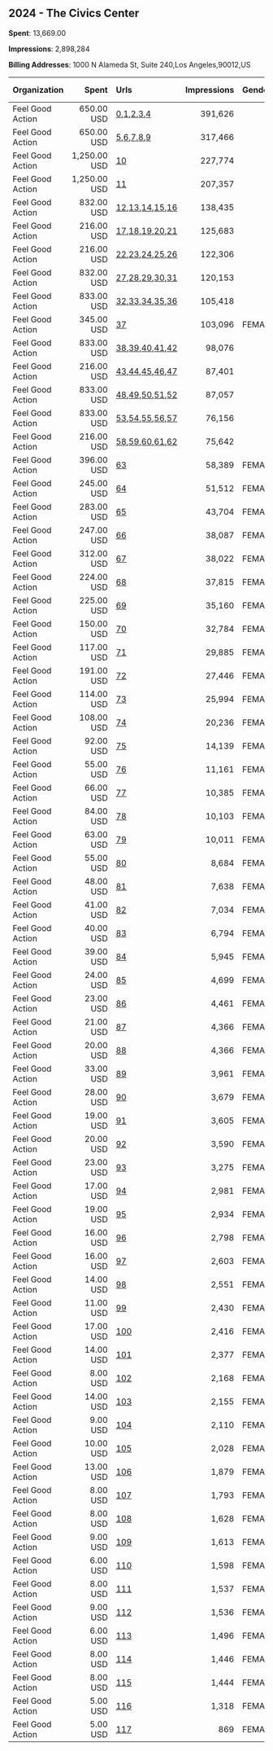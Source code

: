 ## 2024 - The Civics Center 
**Spent**: 13,669.00

**Impressions**: 2,898,284

**Billing Addresses**: 1000 N Alameda St, Suite 240,Los Angeles,90012,US

|Organization|Spent|Urls|Impressions|Genders|Age Brackets|Country Codes|
|:---|---:|:---|---:|:---|:---|:---|
|Feel Good Action|650.00 USD|[0](https://www.snap.com/political-ads/asset/167afc5d570f904ff8f72a28ec9d2a6493cf870d6054a4dab7564261d205b58c?mediaType=jpeg),[1](https://www.snap.com/political-ads/asset/24de20eb423910185b0d1e4aa880acc5ef8da8aa119031d3125c092908021a4c?mediaType=jpeg),[2](https://www.snap.com/political-ads/asset/ed63c747229be0c012b906bf9bd4845f6bb317d4c760a643b1c92fb7d3248aa9?mediaType=jpeg),[3](https://www.snap.com/political-ads/asset/52c72cf40c350ede79ea0b067b35eaab5b7ce90afd116b7ce7a4d57aad0c9620?mediaType=jpeg),[4](https://www.snap.com/political-ads/asset/fd1fd0b18bb5cf6c17a86f80729e1131bd2421a217a841122cda9d2650242b55?mediaType=jpeg)|391,626||16-20|united states|
|Feel Good Action|650.00 USD|[5](https://www.snap.com/political-ads/asset/167afc5d570f904ff8f72a28ec9d2a6493cf870d6054a4dab7564261d205b58c?mediaType=jpeg),[6](https://www.snap.com/political-ads/asset/24de20eb423910185b0d1e4aa880acc5ef8da8aa119031d3125c092908021a4c?mediaType=jpeg),[7](https://www.snap.com/political-ads/asset/ed63c747229be0c012b906bf9bd4845f6bb317d4c760a643b1c92fb7d3248aa9?mediaType=jpeg),[8](https://www.snap.com/political-ads/asset/52c72cf40c350ede79ea0b067b35eaab5b7ce90afd116b7ce7a4d57aad0c9620?mediaType=jpeg),[9](https://www.snap.com/political-ads/asset/fd1fd0b18bb5cf6c17a86f80729e1131bd2421a217a841122cda9d2650242b55?mediaType=jpeg)|317,466||16-20|united states|
|Feel Good Action|1,250.00 USD|[10](https://www.snap.com/political-ads/asset/5e51d11ea044e25a13e4ae826801fc73023361ff9570f0178283fe37a8726a19?mediaType=png)|227,774||17-20|united states|
|Feel Good Action|1,250.00 USD|[11](https://www.snap.com/political-ads/asset/b6b201f0315398c920d4882ac452efa7f9f5b620c3429a6613e24215cf67cbb2?mediaType=png)|207,357||17-20|united states|
|Feel Good Action|832.00 USD|[12](https://www.snap.com/political-ads/asset/167afc5d570f904ff8f72a28ec9d2a6493cf870d6054a4dab7564261d205b58c?mediaType=jpeg),[13](https://www.snap.com/political-ads/asset/24de20eb423910185b0d1e4aa880acc5ef8da8aa119031d3125c092908021a4c?mediaType=jpeg),[14](https://www.snap.com/political-ads/asset/ed63c747229be0c012b906bf9bd4845f6bb317d4c760a643b1c92fb7d3248aa9?mediaType=jpeg),[15](https://www.snap.com/political-ads/asset/52c72cf40c350ede79ea0b067b35eaab5b7ce90afd116b7ce7a4d57aad0c9620?mediaType=jpeg),[16](https://www.snap.com/political-ads/asset/fd1fd0b18bb5cf6c17a86f80729e1131bd2421a217a841122cda9d2650242b55?mediaType=jpeg)|138,435||16-20|united states|
|Feel Good Action|216.00 USD|[17](https://www.snap.com/political-ads/asset/167afc5d570f904ff8f72a28ec9d2a6493cf870d6054a4dab7564261d205b58c?mediaType=jpeg),[18](https://www.snap.com/political-ads/asset/24de20eb423910185b0d1e4aa880acc5ef8da8aa119031d3125c092908021a4c?mediaType=jpeg),[19](https://www.snap.com/political-ads/asset/ed63c747229be0c012b906bf9bd4845f6bb317d4c760a643b1c92fb7d3248aa9?mediaType=jpeg),[20](https://www.snap.com/political-ads/asset/52c72cf40c350ede79ea0b067b35eaab5b7ce90afd116b7ce7a4d57aad0c9620?mediaType=jpeg),[21](https://www.snap.com/political-ads/asset/fd1fd0b18bb5cf6c17a86f80729e1131bd2421a217a841122cda9d2650242b55?mediaType=jpeg)|125,683||16-20|united states|
|Feel Good Action|216.00 USD|[22](https://www.snap.com/political-ads/asset/167afc5d570f904ff8f72a28ec9d2a6493cf870d6054a4dab7564261d205b58c?mediaType=jpeg),[23](https://www.snap.com/political-ads/asset/24de20eb423910185b0d1e4aa880acc5ef8da8aa119031d3125c092908021a4c?mediaType=jpeg),[24](https://www.snap.com/political-ads/asset/ed63c747229be0c012b906bf9bd4845f6bb317d4c760a643b1c92fb7d3248aa9?mediaType=jpeg),[25](https://www.snap.com/political-ads/asset/52c72cf40c350ede79ea0b067b35eaab5b7ce90afd116b7ce7a4d57aad0c9620?mediaType=jpeg),[26](https://www.snap.com/political-ads/asset/fd1fd0b18bb5cf6c17a86f80729e1131bd2421a217a841122cda9d2650242b55?mediaType=jpeg)|122,306||16-20|united states|
|Feel Good Action|832.00 USD|[27](https://www.snap.com/political-ads/asset/167afc5d570f904ff8f72a28ec9d2a6493cf870d6054a4dab7564261d205b58c?mediaType=jpeg),[28](https://www.snap.com/political-ads/asset/24de20eb423910185b0d1e4aa880acc5ef8da8aa119031d3125c092908021a4c?mediaType=jpeg),[29](https://www.snap.com/political-ads/asset/ed63c747229be0c012b906bf9bd4845f6bb317d4c760a643b1c92fb7d3248aa9?mediaType=jpeg),[30](https://www.snap.com/political-ads/asset/52c72cf40c350ede79ea0b067b35eaab5b7ce90afd116b7ce7a4d57aad0c9620?mediaType=jpeg),[31](https://www.snap.com/political-ads/asset/fd1fd0b18bb5cf6c17a86f80729e1131bd2421a217a841122cda9d2650242b55?mediaType=jpeg)|120,153||16-20|united states|
|Feel Good Action|833.00 USD|[32](https://www.snap.com/political-ads/asset/167afc5d570f904ff8f72a28ec9d2a6493cf870d6054a4dab7564261d205b58c?mediaType=jpeg),[33](https://www.snap.com/political-ads/asset/24de20eb423910185b0d1e4aa880acc5ef8da8aa119031d3125c092908021a4c?mediaType=jpeg),[34](https://www.snap.com/political-ads/asset/ed63c747229be0c012b906bf9bd4845f6bb317d4c760a643b1c92fb7d3248aa9?mediaType=jpeg),[35](https://www.snap.com/political-ads/asset/52c72cf40c350ede79ea0b067b35eaab5b7ce90afd116b7ce7a4d57aad0c9620?mediaType=jpeg),[36](https://www.snap.com/political-ads/asset/fd1fd0b18bb5cf6c17a86f80729e1131bd2421a217a841122cda9d2650242b55?mediaType=jpeg)|105,418||16-20|united states|
|Feel Good Action|345.00 USD|[37](https://www.snap.com/political-ads/asset/e4b3f807cb4b3737b01863a30b1c993b2c931a6f8f8902cf5bbe6cc625ea5294?mediaType=png)|103,096|FEMALE|15-20|united states|
|Feel Good Action|833.00 USD|[38](https://www.snap.com/political-ads/asset/167afc5d570f904ff8f72a28ec9d2a6493cf870d6054a4dab7564261d205b58c?mediaType=jpeg),[39](https://www.snap.com/political-ads/asset/24de20eb423910185b0d1e4aa880acc5ef8da8aa119031d3125c092908021a4c?mediaType=jpeg),[40](https://www.snap.com/political-ads/asset/ed63c747229be0c012b906bf9bd4845f6bb317d4c760a643b1c92fb7d3248aa9?mediaType=jpeg),[41](https://www.snap.com/political-ads/asset/52c72cf40c350ede79ea0b067b35eaab5b7ce90afd116b7ce7a4d57aad0c9620?mediaType=jpeg),[42](https://www.snap.com/political-ads/asset/fd1fd0b18bb5cf6c17a86f80729e1131bd2421a217a841122cda9d2650242b55?mediaType=jpeg)|98,076||16-20|united states|
|Feel Good Action|216.00 USD|[43](https://www.snap.com/political-ads/asset/167afc5d570f904ff8f72a28ec9d2a6493cf870d6054a4dab7564261d205b58c?mediaType=jpeg),[44](https://www.snap.com/political-ads/asset/24de20eb423910185b0d1e4aa880acc5ef8da8aa119031d3125c092908021a4c?mediaType=jpeg),[45](https://www.snap.com/political-ads/asset/ed63c747229be0c012b906bf9bd4845f6bb317d4c760a643b1c92fb7d3248aa9?mediaType=jpeg),[46](https://www.snap.com/political-ads/asset/52c72cf40c350ede79ea0b067b35eaab5b7ce90afd116b7ce7a4d57aad0c9620?mediaType=jpeg),[47](https://www.snap.com/political-ads/asset/fd1fd0b18bb5cf6c17a86f80729e1131bd2421a217a841122cda9d2650242b55?mediaType=jpeg)|87,401||16-20|united states|
|Feel Good Action|833.00 USD|[48](https://www.snap.com/political-ads/asset/167afc5d570f904ff8f72a28ec9d2a6493cf870d6054a4dab7564261d205b58c?mediaType=jpeg),[49](https://www.snap.com/political-ads/asset/24de20eb423910185b0d1e4aa880acc5ef8da8aa119031d3125c092908021a4c?mediaType=jpeg),[50](https://www.snap.com/political-ads/asset/ed63c747229be0c012b906bf9bd4845f6bb317d4c760a643b1c92fb7d3248aa9?mediaType=jpeg),[51](https://www.snap.com/political-ads/asset/52c72cf40c350ede79ea0b067b35eaab5b7ce90afd116b7ce7a4d57aad0c9620?mediaType=jpeg),[52](https://www.snap.com/political-ads/asset/fd1fd0b18bb5cf6c17a86f80729e1131bd2421a217a841122cda9d2650242b55?mediaType=jpeg)|87,057||16-20|united states|
|Feel Good Action|833.00 USD|[53](https://www.snap.com/political-ads/asset/167afc5d570f904ff8f72a28ec9d2a6493cf870d6054a4dab7564261d205b58c?mediaType=jpeg),[54](https://www.snap.com/political-ads/asset/24de20eb423910185b0d1e4aa880acc5ef8da8aa119031d3125c092908021a4c?mediaType=jpeg),[55](https://www.snap.com/political-ads/asset/ed63c747229be0c012b906bf9bd4845f6bb317d4c760a643b1c92fb7d3248aa9?mediaType=jpeg),[56](https://www.snap.com/political-ads/asset/52c72cf40c350ede79ea0b067b35eaab5b7ce90afd116b7ce7a4d57aad0c9620?mediaType=jpeg),[57](https://www.snap.com/political-ads/asset/fd1fd0b18bb5cf6c17a86f80729e1131bd2421a217a841122cda9d2650242b55?mediaType=jpeg)|76,156||16-20|united states|
|Feel Good Action|216.00 USD|[58](https://www.snap.com/political-ads/asset/167afc5d570f904ff8f72a28ec9d2a6493cf870d6054a4dab7564261d205b58c?mediaType=jpeg),[59](https://www.snap.com/political-ads/asset/24de20eb423910185b0d1e4aa880acc5ef8da8aa119031d3125c092908021a4c?mediaType=jpeg),[60](https://www.snap.com/political-ads/asset/ed63c747229be0c012b906bf9bd4845f6bb317d4c760a643b1c92fb7d3248aa9?mediaType=jpeg),[61](https://www.snap.com/political-ads/asset/52c72cf40c350ede79ea0b067b35eaab5b7ce90afd116b7ce7a4d57aad0c9620?mediaType=jpeg),[62](https://www.snap.com/political-ads/asset/fd1fd0b18bb5cf6c17a86f80729e1131bd2421a217a841122cda9d2650242b55?mediaType=jpeg)|75,642||16-20|united states|
|Feel Good Action|396.00 USD|[63](https://www.snap.com/political-ads/asset/386b20d27e7caf5986fbdc30abaf9ea7d346dedafffe1adbf73b38f9aed0baaa?mediaType=mp4)|58,389|FEMALE|15-20|united states|
|Feel Good Action|245.00 USD|[64](https://www.snap.com/political-ads/asset/2c5bb3ad725aa381276fe355322ddc7ba7a468b96fe45620b5ae1e572aa275a4?mediaType=png)|51,512|FEMALE|15-20|united states|
|Feel Good Action|283.00 USD|[65](https://www.snap.com/political-ads/asset/386b20d27e7caf5986fbdc30abaf9ea7d346dedafffe1adbf73b38f9aed0baaa?mediaType=mp4)|43,704|FEMALE|15-20|united states|
|Feel Good Action|247.00 USD|[66](https://www.snap.com/political-ads/asset/386b20d27e7caf5986fbdc30abaf9ea7d346dedafffe1adbf73b38f9aed0baaa?mediaType=mp4)|38,087|FEMALE|15-20|united states|
|Feel Good Action|312.00 USD|[67](https://www.snap.com/political-ads/asset/386b20d27e7caf5986fbdc30abaf9ea7d346dedafffe1adbf73b38f9aed0baaa?mediaType=mp4)|38,022|FEMALE|15-20||
|Feel Good Action|224.00 USD|[68](https://www.snap.com/political-ads/asset/386b20d27e7caf5986fbdc30abaf9ea7d346dedafffe1adbf73b38f9aed0baaa?mediaType=mp4)|37,815|FEMALE|15-20|united states|
|Feel Good Action|225.00 USD|[69](https://www.snap.com/political-ads/asset/386b20d27e7caf5986fbdc30abaf9ea7d346dedafffe1adbf73b38f9aed0baaa?mediaType=mp4)|35,160|FEMALE|15-20|united states|
|Feel Good Action|150.00 USD|[70](https://www.snap.com/political-ads/asset/cac446b029647e44278abbcb3c6dca509c81a159ac5d544f2e1b08663cc80aa6?mediaType=png)|32,784|FEMALE|15-20|united states|
|Feel Good Action|117.00 USD|[71](https://www.snap.com/political-ads/asset/04963822b0daeb2cc958b42d0dc94348450126b15651192105151f495660c9bb?mediaType=png)|29,885|FEMALE|15-20|united states|
|Feel Good Action|191.00 USD|[72](https://www.snap.com/political-ads/asset/386b20d27e7caf5986fbdc30abaf9ea7d346dedafffe1adbf73b38f9aed0baaa?mediaType=mp4)|27,446|FEMALE|15-20|united states|
|Feel Good Action|114.00 USD|[73](https://www.snap.com/political-ads/asset/d960a82f78116a5084bb86e0a6928b6457948467999ad73af567e18638d4a7a5?mediaType=png)|25,994|FEMALE|15-20|united states|
|Feel Good Action|108.00 USD|[74](https://www.snap.com/political-ads/asset/3176450e026de303995931436b023b2482fa8c34619486615ced75cee26451ed?mediaType=png)|20,236|FEMALE|15-20||
|Feel Good Action|92.00 USD|[75](https://www.snap.com/political-ads/asset/e3852d709cd4acb35178d81d7040a60ca8e06dce554160975ea7b8c5107c5a03?mediaType=png)|14,139|FEMALE|15-20||
|Feel Good Action|55.00 USD|[76](https://www.snap.com/political-ads/asset/e3852d709cd4acb35178d81d7040a60ca8e06dce554160975ea7b8c5107c5a03?mediaType=png)|11,161|FEMALE|15-20|united states|
|Feel Good Action|66.00 USD|[77](https://www.snap.com/political-ads/asset/e3852d709cd4acb35178d81d7040a60ca8e06dce554160975ea7b8c5107c5a03?mediaType=png)|10,385|FEMALE|15-20|united states|
|Feel Good Action|84.00 USD|[78](https://www.snap.com/political-ads/asset/e7b511f7a13d4b577f0cc81d95b4e70b20f74e3498e71357220e23a6ffa47e7b?mediaType=png)|10,103|FEMALE|15-20|united states|
|Feel Good Action|63.00 USD|[79](https://www.snap.com/political-ads/asset/e3852d709cd4acb35178d81d7040a60ca8e06dce554160975ea7b8c5107c5a03?mediaType=png)|10,011|FEMALE|15-20|united states|
|Feel Good Action|55.00 USD|[80](https://www.snap.com/political-ads/asset/e7b511f7a13d4b577f0cc81d95b4e70b20f74e3498e71357220e23a6ffa47e7b?mediaType=png)|8,684|FEMALE|15-20|united states|
|Feel Good Action|48.00 USD|[81](https://www.snap.com/political-ads/asset/e3852d709cd4acb35178d81d7040a60ca8e06dce554160975ea7b8c5107c5a03?mediaType=png)|7,638|FEMALE|15-20|united states|
|Feel Good Action|41.00 USD|[82](https://www.snap.com/political-ads/asset/f47b51f69f7dfc2313045033f9b7ea15c78a447d72491d1993f246b7b496cfbb?mediaType=png)|7,034|FEMALE|15-20|united states|
|Feel Good Action|40.00 USD|[83](https://www.snap.com/political-ads/asset/e3852d709cd4acb35178d81d7040a60ca8e06dce554160975ea7b8c5107c5a03?mediaType=png)|6,794|FEMALE|15-20|united states|
|Feel Good Action|39.00 USD|[84](https://www.snap.com/political-ads/asset/e3852d709cd4acb35178d81d7040a60ca8e06dce554160975ea7b8c5107c5a03?mediaType=png)|5,945|FEMALE|15-20|united states|
|Feel Good Action|24.00 USD|[85](https://www.snap.com/political-ads/asset/c6a8a8a373d2048fe0501c6cbb2fe9d463f64dd77e8ed47b44cfc97773006fc0?mediaType=png)|4,699|FEMALE|15-20|united states|
|Feel Good Action|23.00 USD|[86](https://www.snap.com/political-ads/asset/3a6c9aed44777041e1904693c6de8619e8067dd2c66ff937135718c3c592e2df?mediaType=png)|4,461|FEMALE|15-20|united states|
|Feel Good Action|21.00 USD|[87](https://www.snap.com/political-ads/asset/3a6c9aed44777041e1904693c6de8619e8067dd2c66ff937135718c3c592e2df?mediaType=png)|4,366|FEMALE|15-20|united states|
|Feel Good Action|20.00 USD|[88](https://www.snap.com/political-ads/asset/c6a8a8a373d2048fe0501c6cbb2fe9d463f64dd77e8ed47b44cfc97773006fc0?mediaType=png)|4,366|FEMALE|15-20|united states|
|Feel Good Action|33.00 USD|[89](https://www.snap.com/political-ads/asset/e7b511f7a13d4b577f0cc81d95b4e70b20f74e3498e71357220e23a6ffa47e7b?mediaType=png)|3,961|FEMALE|15-20||
|Feel Good Action|28.00 USD|[90](https://www.snap.com/political-ads/asset/f47b51f69f7dfc2313045033f9b7ea15c78a447d72491d1993f246b7b496cfbb?mediaType=png)|3,679|FEMALE|15-20||
|Feel Good Action|19.00 USD|[91](https://www.snap.com/political-ads/asset/7476c0111ece912df54c22b109a67f8c1c547c8418f36209915c8408bbc3a1df?mediaType=png)|3,605|FEMALE|15-20|united states|
|Feel Good Action|20.00 USD|[92](https://www.snap.com/political-ads/asset/e7b511f7a13d4b577f0cc81d95b4e70b20f74e3498e71357220e23a6ffa47e7b?mediaType=png)|3,590|FEMALE|15-20|united states|
|Feel Good Action|23.00 USD|[93](https://www.snap.com/political-ads/asset/f47b51f69f7dfc2313045033f9b7ea15c78a447d72491d1993f246b7b496cfbb?mediaType=png)|3,275|FEMALE|15-20|united states|
|Feel Good Action|17.00 USD|[94](https://www.snap.com/political-ads/asset/e7b511f7a13d4b577f0cc81d95b4e70b20f74e3498e71357220e23a6ffa47e7b?mediaType=png)|2,981|FEMALE|15-20|united states|
|Feel Good Action|19.00 USD|[95](https://www.snap.com/political-ads/asset/e7b511f7a13d4b577f0cc81d95b4e70b20f74e3498e71357220e23a6ffa47e7b?mediaType=png)|2,934|FEMALE|15-20|united states|
|Feel Good Action|16.00 USD|[96](https://www.snap.com/political-ads/asset/f47b51f69f7dfc2313045033f9b7ea15c78a447d72491d1993f246b7b496cfbb?mediaType=png)|2,798|FEMALE|15-20|united states|
|Feel Good Action|16.00 USD|[97](https://www.snap.com/political-ads/asset/3a6c9aed44777041e1904693c6de8619e8067dd2c66ff937135718c3c592e2df?mediaType=png)|2,603|FEMALE|15-20|united states|
|Feel Good Action|14.00 USD|[98](https://www.snap.com/political-ads/asset/f47b51f69f7dfc2313045033f9b7ea15c78a447d72491d1993f246b7b496cfbb?mediaType=png)|2,551|FEMALE|15-20|united states|
|Feel Good Action|11.00 USD|[99](https://www.snap.com/political-ads/asset/3a6c9aed44777041e1904693c6de8619e8067dd2c66ff937135718c3c592e2df?mediaType=png)|2,430|FEMALE|15-20|united states|
|Feel Good Action|17.00 USD|[100](https://www.snap.com/political-ads/asset/7476c0111ece912df54c22b109a67f8c1c547c8418f36209915c8408bbc3a1df?mediaType=png)|2,416|FEMALE|15-20||
|Feel Good Action|14.00 USD|[101](https://www.snap.com/political-ads/asset/c6a8a8a373d2048fe0501c6cbb2fe9d463f64dd77e8ed47b44cfc97773006fc0?mediaType=png)|2,377|FEMALE|15-20|united states|
|Feel Good Action|8.00 USD|[102](https://www.snap.com/political-ads/asset/7476c0111ece912df54c22b109a67f8c1c547c8418f36209915c8408bbc3a1df?mediaType=png)|2,168|FEMALE|15-20|united states|
|Feel Good Action|14.00 USD|[103](https://www.snap.com/political-ads/asset/e7b511f7a13d4b577f0cc81d95b4e70b20f74e3498e71357220e23a6ffa47e7b?mediaType=png)|2,155|FEMALE|15-20|united states|
|Feel Good Action|9.00 USD|[104](https://www.snap.com/political-ads/asset/c6a8a8a373d2048fe0501c6cbb2fe9d463f64dd77e8ed47b44cfc97773006fc0?mediaType=png)|2,110|FEMALE|15-20|united states|
|Feel Good Action|10.00 USD|[105](https://www.snap.com/political-ads/asset/f47b51f69f7dfc2313045033f9b7ea15c78a447d72491d1993f246b7b496cfbb?mediaType=png)|2,028|FEMALE|15-20|united states|
|Feel Good Action|13.00 USD|[106](https://www.snap.com/political-ads/asset/f47b51f69f7dfc2313045033f9b7ea15c78a447d72491d1993f246b7b496cfbb?mediaType=png)|1,879|FEMALE|15-20|united states|
|Feel Good Action|8.00 USD|[107](https://www.snap.com/political-ads/asset/ebf5a98dd821cd9fcf320674e2596a81c83a8e3b45a7a73f8a7392805a1a474c?mediaType=png)|1,793|FEMALE|15-20|united states|
|Feel Good Action|8.00 USD|[108](https://www.snap.com/political-ads/asset/3a6c9aed44777041e1904693c6de8619e8067dd2c66ff937135718c3c592e2df?mediaType=png)|1,628|FEMALE|15-20||
|Feel Good Action|9.00 USD|[109](https://www.snap.com/political-ads/asset/7476c0111ece912df54c22b109a67f8c1c547c8418f36209915c8408bbc3a1df?mediaType=png)|1,613|FEMALE|15-20|united states|
|Feel Good Action|6.00 USD|[110](https://www.snap.com/political-ads/asset/c6a8a8a373d2048fe0501c6cbb2fe9d463f64dd77e8ed47b44cfc97773006fc0?mediaType=png)|1,598|FEMALE|15-20|united states|
|Feel Good Action|8.00 USD|[111](https://www.snap.com/political-ads/asset/c6a8a8a373d2048fe0501c6cbb2fe9d463f64dd77e8ed47b44cfc97773006fc0?mediaType=png)|1,537|FEMALE|15-20||
|Feel Good Action|9.00 USD|[112](https://www.snap.com/political-ads/asset/c6a8a8a373d2048fe0501c6cbb2fe9d463f64dd77e8ed47b44cfc97773006fc0?mediaType=png)|1,536|FEMALE|15-20|united states|
|Feel Good Action|6.00 USD|[113](https://www.snap.com/political-ads/asset/7476c0111ece912df54c22b109a67f8c1c547c8418f36209915c8408bbc3a1df?mediaType=png)|1,496|FEMALE|15-20|united states|
|Feel Good Action|8.00 USD|[114](https://www.snap.com/political-ads/asset/3a6c9aed44777041e1904693c6de8619e8067dd2c66ff937135718c3c592e2df?mediaType=png)|1,446|FEMALE|15-20|united states|
|Feel Good Action|8.00 USD|[115](https://www.snap.com/political-ads/asset/3a6c9aed44777041e1904693c6de8619e8067dd2c66ff937135718c3c592e2df?mediaType=png)|1,444|FEMALE|15-20|united states|
|Feel Good Action|5.00 USD|[116](https://www.snap.com/political-ads/asset/7476c0111ece912df54c22b109a67f8c1c547c8418f36209915c8408bbc3a1df?mediaType=png)|1,318|FEMALE|15-20|united states|
|Feel Good Action|5.00 USD|[117](https://www.snap.com/political-ads/asset/7476c0111ece912df54c22b109a67f8c1c547c8418f36209915c8408bbc3a1df?mediaType=png)|869|FEMALE|15-20|united states|
